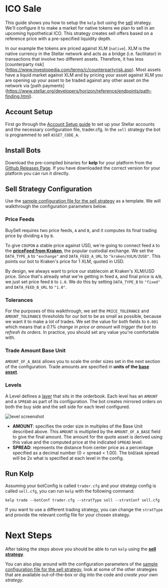 # ICO Sale 

This guide shows you how to setup the `kelp` bot using the [sell](../../../plugins/sellStrategy.go) strategy. We'll configure it to make a market for native tokens we plan to sell in an upcoming hypothetical ICO. This strategy creates sell offers based on a reference price with a pre-specified liquidity depth.  

In our example the tokens are priced against XLM (`native`). XLM is the native currency in the Stellar network and acts as a bridge (i.e. facilitator) in transactions that involve two different assets. Therefore, it has less [counterparty risk] (https://www.investopedia.com/terms/c/counterpartyrisk.asp). Most assets have a liquid market against XLM and by pricing your asset against XLM you are opening up your asset to be traded against any other asset on the network via [path payments] (https://www.stellar.org/developers/horizon/reference/endpoints/path-finding.html).

## Account Setup

First go through the [Account Setup guide](account_setup.md) to set up your Stellar accounts and the necessary configuration file, trader.cfg. In the `sell` strategy the bot is programmed to sell `ASSET_CODE_A`. 

## Install Bots

Download the pre-compiled binaries for **kelp** for your platform from the [Github Releases Page](https://github.com/lightyeario/kelp/releases). If you have downloaded the correct version for your platform you can run it directly.

## Sell Strategy Configuration

Use the [sample configuration file for the sell strategy](../../configs/trader/sample_sell.cfg) as a template. We will walkthrough the configuration parameters below.

### Price Feeds

BuySell requires two price feeds, `A` and `B`, and it computes its final trading price by dividing `A` by `B`.

To give `COUPON` a stable price against USD, we're going to connect feed `A` to the **[priceFeed from Kraken](https://kraken.com)**, the popular custodial exchange. We set the `DATA_TYPE_A` to `"exchange"` and `DATA_FEED_A_URL` to `"kraken/XXLM/ZUSD"`. This points our bot to Kraken's price for 1 XLM, quoted in USD. 

By design, we always want to price our stablecoin at Kraken's XLM/USD price. Since that's already what we're getting in feed `A`, and final price is `A`/`B`, we just set price feed `B` to `1.0`. We do this by setting `DATA_TYPE_B` to `"fixed"` and `DATA_FEED_B_URL` to `"1.0"`.

### Tolerances

For the purposes of this walkthrough, we set the `PRICE_TOLERANCE` and `AMOUNT_TOLERANCE` thresholds for our bot to be as small as possible, because we want it to make a lot of trades. We set the value for both fields to `0.001` which means that a _0.1% change in price or amount will trigger the bot to refresh its orders_. In practice, you should set any value you're comfortable with. 

### Trade Amount Base Unit

`AMOUNT_OF_A_BASE` allows you to scale the order sizes set in the next section of the configuration. Trade amounts are specified in **units of the [base asset](https://en.wikipedia.org/wiki/Currency_pair#Base_currency)**.

### Levels

A Level defines a [layer](https://en.wikipedia.org/wiki/Layering_(finance)) that sits in the orderbook. Each level has an `AMOUNT` and a `SPREAD` as part of its configuration. The bot creates mirrored orders on both the buy side and the sell side for each level configured.

![level screenshot](https://imgur.com/BxpOMGI.png "Levels Screenshot")

- **AMOUNT**: specifies the order size in multiples of the Base Unit described above. This `AMOUNT` is multiplied by the `AMOUNT_OF_A_BASE` field to give the final amount. The amount for the quote asset is derived using this value and the computed price at the indicated `SPREAD` level.
- **SPREAD**: represents the distance from center price as a percentage specified as a decimal number (0 < spread < 1.00). The bid/ask spread will be 2x what is specified at each level in the config.

## Run Kelp

Assuming your botConfig is called `trader.cfg` and your strategy config is called `sell.cfg`, you can run `kelp`  with the following command:

```
kelp trade --botConf trader.cfg --stratType sell --stratConf sell.cfg
```

If you want to use a different trading strategy, you can change the `stratType` and provide the relevant config file for your chosen strategy.

# Next Steps

After taking the steps above you should be able to run `kelp` using the [**sell strategy**](../../../plugins/sellStrategy.go).

You can also play around with the configuration parameters of the [sample configuration file for the sell strategy](../../configs/trader/sample_sell.cfg), look at some of the other strategies that are available out-of-the-box or dig into the code and _create your own strategy_.
